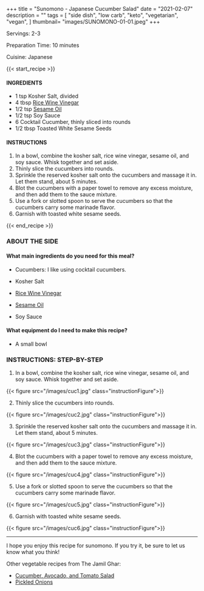 +++
title = "Sunomono - Japanese Cucumber Salad"
date = "2021-02-07"
description = ""
tags = [
    "side dish",
    "low carb",
    "keto",
    "vegetarian",
    "vegan",
]
thumbnail= "images/SUNOMONO-01-01.jpeg"
+++

Servings: 2-3 <!--more-->

Preparation Time: 10 minutes 

Cuisine: Japanese 

{{< start_recipe >}}

#### INGREDIENTS 

* 1 tsp Kosher Salt, divided 
* 4 tbsp [Rice Wine Vinegar](https://amzn.to/3feHUZc)
* 1/2 tsp [Sesame Oil](https://amzn.to/3b72o2v)
* 1/2 tsp Soy Sauce 
* 6 Cocktail Cucumber, thinly sliced into rounds
* 1/2 tbsp Toasted White Sesame Seeds

#### INSTRUCTIONS 

1. In a bowl, combine the kosher salt, rice wine vinegar, sesame oil, and soy sauce. Whisk together and set aside.  
2. Thinly slice the cucumbers into rounds. 
3. Sprinkle the reserved kosher salt onto the cucumbers and massage it in. Let them stand, about 5 minutes. 
4. Blot the cucumbers with a paper towel to remove any excess moisture, and then add them to the sauce mixture. 
5. Use a fork or slotted spoon to serve the cucumbers so that the cucumbers carry some marinade flavor. 
6. Garnish with toasted white sesame seeds. 

{{< end_recipe >}}

### ABOUT THE SIDE 

#### What main ingredients do you need for this meal?

* Cucumbers: I like using cocktail cucumbers. 

* Kosher Salt 

* [Rice Wine Vinegar](https://amzn.to/3feHUZc)

* [Sesame Oil](https://amzn.to/3b72o2v)

*  Soy Sauce 

#### What equipment do I need to make this recipe?

* A small bowl 

### INSTRUCTIONS: STEP-BY-STEP

1. In a bowl, combine the kosher salt, rice wine vinegar, sesame oil, and soy sauce. Whisk together and set aside.  

{{< figure src="/images/cuc1.jpg" class="instructionFigure">}}

2. Thinly slice the cucumbers into rounds. 

{{< figure src="/images/cuc2.jpg" class="instructionFigure">}}

3. Sprinkle the reserved kosher salt onto the cucumbers and massage it in. Let them stand, about 5 minutes. 

{{< figure src="/images/cuc3.jpg" class="instructionFigure">}}

4. Blot the cucumbers with a paper towel to remove any excess moisture, and then add them to the sauce mixture. 

{{< figure src="/images/cuc4.jpg" class="instructionFigure">}}

5. Use a fork or slotted spoon to serve the cucumbers so that the cucumbers carry some marinade flavor. 

{{< figure src="/images/cuc5.jpg" class="instructionFigure">}}

6. Garnish with toasted white sesame seeds. 

{{< figure src="/images/cuc6.jpg" class="instructionFigure">}}

----

I hope you enjoy this recipe for sunomono. If you try it, be sure to let us know what you think!

Other vegetable recipes from The Jamil Ghar:
* [Cucumber, Avocado, and Tomato Salad](https://www.jamilghar.com/recipe/cucumber_avo_tom_salad/)
* [Pickled Onions](https://www.jamilghar.com/recipe/pickled_onions/)

